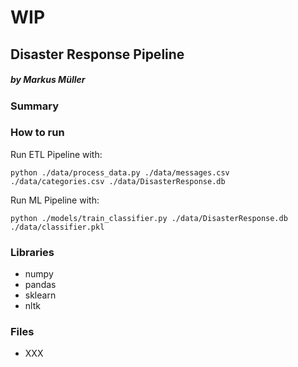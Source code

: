 # WIP
## Disaster Response Pipeline
##### by Markus Müller

### Summary

### How to run
Run ETL Pipeline with:
```
python ./data/process_data.py ./data/messages.csv ./data/categories.csv ./data/DisasterResponse.db
```
Run ML Pipeline with:
```
python ./models/train_classifier.py ./data/DisasterResponse.db ./data/classifier.pkl
```




### Libraries
- numpy
- pandas
- sklearn
- nltk


### Files
- XXX
